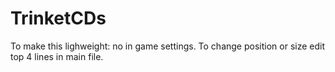# TrinketCDs

To make this lighweight: no in game settings.
To change position or size edit top 4 lines in main file.
